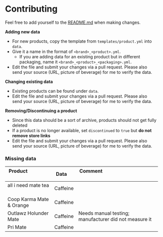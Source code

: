 # Contributing

Feel free to add yourself to the [README.md](README.md) when making changes. 

**Adding new data**

+ For new products, copy the template from `templates/product.yml` into `data`. 
+ Give it a name in the format of `<brand>_<product>.yml`. 
	+ If you are adding data for an existing product but in different packaging, name it `<brand>_<product>_<packaging>.yml`.
+ Edit the file and submit your changes via a pull request. Please also send your source (URL, picture of beverage) for me to verify the data.

**Changing existing data**

+ Existing products can be found under `data`. 
+ Edit the file and submit your changes via a pull request. Please also send your source (URL, picture of beverage) for me to verify the data.

**Removing/Discontinuing a product**

+ Since this data should be a sort of archive, products should not get fully deleted
+ If a product is no longer available, set `discontinued` to `true` but **do not remove store links**
+ Edit the file and submit your changes via a pull request. Please also send your source (URL, picture of beverage) for me to verify the data.

### Missing data

| Product                  | Data     | Comment                                                |
|--------------------------|----------|--------------------------------------------------------|
| all i need mate tea      | Caffeine |                                                        |
| Coop Karma Mate & Orange | Caffeine |                                                        |
| Outlawz Holunder Mate    | Caffeine | Needs manual testing; manufacturer did not measure it |
| Pri Mate                 | Caffeine |                                                        |
